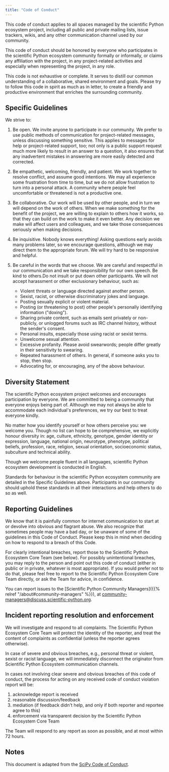 ```yaml
---
title: "Code of Conduct"
---
```


This code of conduct applies to all spaces managed by the scientific Python
ecosystem project, including all public and private mailing lists,
issue trackers, wikis, and any other communication channel used by our
community.

This code of conduct should be honored by everyone who participates in the
scientific Python ecosystem community formally or informally, or
claims any affiliation with the project, in any project-related activities and
especially when representing the project, in any role.

This code is not exhaustive or complete.
It serves to distill our common understanding of a collaborative, shared
environment and goals.
Please try to follow this code in spirit as much as in letter, to create a
friendly and productive environment that enriches the surrounding community.

## Specific Guidelines

We strive to:

1.  Be open.
    We invite anyone to participate in our community.
    We prefer to use public methods of communication for project-related messages,
    unless discussing something sensitive.
    This applies to messages for help or project-related support, too; not only
    is a public support request much more likely to result in an answer to a
    question, it also ensures that any inadvertent mistakes in answering are more
    easily detected and corrected.

2.  Be empathetic, welcoming, friendly, and patient.
    We work together to resolve conflict, and assume good intentions.
    We may all experience some frustration from time to time, but
    we do not allow frustration to turn into a personal attack.
    A community where people feel uncomfortable or threatened is not a productive one.

3.  Be collaborative.
    Our work will be used by other people, and in turn
    we will depend on the work of others.
    When we make something for the benefit of the project, we are willing to explain
    to others how it works, so that they can build on the work to make it even better.
    Any decision we make will affect users and colleagues, and we take
    those consequences seriously when making decisions.

4.  Be inquisitive.
    Nobody knows everything!
    Asking questions early avoids many problems later, so we encourage
    questions, although we may direct them to the appropriate forum.
    We will try hard to be responsive and helpful.

5.  Be careful in the words that we choose.
    We are careful and respectful in our communication and
    we take responsibility for our own speech.
    Be kind to others.Do not insult or put down other participants.
    We will not accept harassment or other exclusionary behaviour, such as:

    - Violent threats or language directed against another person.
    - Sexist, racist, or otherwise discriminatory jokes and language.
    - Posting sexually explicit or violent material.
    - Posting (or threatening to post) other people's personally identifying information ("doxing").
    - Sharing private content, such as emails sent privately or non-publicly,
      or unlogged forums such as IRC channel history, without the sender's consent.
    - Personal insults, especially those using racist or sexist terms.
    - Unwelcome sexual attention.
    - Excessive profanity.
      Please avoid swearwords; people differ greatly in their sensitivity to swearing.
    - Repeated harassment of others.
      In general, if someone asks you to stop, then stop.
    - Advocating for, or encouraging, any of the above behaviour.

## Diversity Statement

The scientific Python ecosystem project welcomes and encourages participation by everyone.
We are committed to being a community that everyone enjoys being part of.
Although we may not always be able to accommodate each individual's preferences,
we try our best to treat everyone kindly.

No matter how you identify yourself or how others perceive you: we welcome you.
Though no list can hope to be comprehensive, we explicitly honour diversity in:
age, culture, ethnicity, genotype, gender identity or expression, language,
national origin, neurotype, phenotype, political beliefs, profession, race, religion,
sexual orientation, socioeconomic status, subculture and technical ability.

Though we welcome people fluent in all languages, scientific Python ecosystem
development is conducted in English.

Standards for behaviour in the scientific Python ecosystem community are
detailed in the Specific Guidelines above.
Participants in our community should uphold these standards in all their
interactions and help others to do so as well.

## Reporting Guidelines

We know that it is painfully common for internet communication to start
at or devolve into obvious and flagrant abuse.
We also recognize that sometimes people may have a bad day, or be unaware of
some of the guidelines in this Code of Conduct.
Please keep this in mind when deciding on how to respond to a breach of this Code.

For clearly intentional breaches, report those to the Scientific Python
Ecosystem Core Team (see below).
For possibly unintentional breaches, you may reply to the person and point out
this code of conduct (either in public or in private, whatever is most
appropriate).
If you would prefer not to do that, please feel free to report to the
Scientific Python Ecosystem Core Team directly, or ask the Team for advice, in
confidence.

You can report issues to the
[Scientific Python Community Managers]({{% relref "/about#community-managers" %}}),
at <community-managers@discuss.scientific-python.org>.

<!--
If your report involves any members of the Team, or if they feel they
have a conflict of interest in handling it, then they will recuse
themselves from considering your report. Alternatively, if for any
reason you feel uncomfortable making a report to the Team, then you
can also contact:

-   Senior [NumFOCUS
    staff](https://numfocus.org/code-of-conduct#persons-responsible):
    <conduct@numfocus.org>.
-->

## Incident reporting resolution and enforcement

We will investigate and respond to all complaints.
The Scientific Python Ecosystem Core Team will protect the identity of the
reporter, and treat the content of complaints as confidential (unless the
reporter agrees otherwise).

In case of severe and obvious breaches, e.g., personal threat or
violent, sexist or racist language, we will immediately disconnect the
originator from Scientific Python Ecosystem communication channels.

In cases not involving clear severe and obvious breaches of this code of
conduct, the process for acting on any received code of conduct
violation report will be:

1.  acknowledge report is received
2.  reasonable discussion/feedback
3.  mediation (if feedback didn't help, and only if both reporter and
    reportee agree to this)
4.  enforcement via transparent decision by the Scientific Python Ecosystem
    Core Team

The Team will respond to any report as soon as possible, and at most
within 72 hours.

## Notes

This document is adapted from the
[SciPy Code of Conduct](http://scipy.github.io/devdocs/dev/conduct/code_of_conduct.html).
